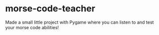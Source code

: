 # morse-code-teacher
Made a small little project with Pygame where you can listen to and test your morse code abilities!
